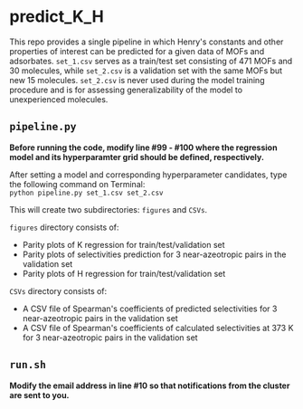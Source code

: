 # predict_K_H

This repo provides a single pipeline in which Henry's constants and other properties of interest can be predicted for a given data of MOFs and adsorbates. `set_1.csv` serves as a train/test set consisting of 471 MOFs and 30 molecules, while `set_2.csv` is a validation set with the same MOFs but new 15 molecules. `set_2.csv` is never used during the model training procedure and is for assessing generalizability of the model to unexperienced molecules.

## `pipeline.py`
**Before running the code, modify line #99 - #100 where the regression model and its hyperparamter grid should be defined, respectively.**

After setting a model and corresponding hyperparameter candidates, type the following command on Terminal:  
`python pipeline.py set_1.csv set_2.csv`

This will create two subdirectories: `figures` and `CSVs`.

`figures` directory consists of:
- Parity plots of K regression for train/test/validation set
- Parity plots of selectivities prediction for 3 near-azeotropic pairs in the validation set
- Parity plots of H regression for train/test/validation set

`CSVs` directory consists of: 
- A CSV file of Spearman's coefficients of predicted selectivities for 3 near-azeotropic pairs in the validation set
- A CSV file of Spearman's coefficients of calculated selectivities at 373 K for 3 near-azeotropic pairs in the validation set

## `run.sh`

**Modify the email address in line #10 so that notifications from the cluster are sent to you.**
